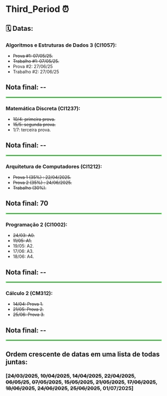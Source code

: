 # Third_Period ⏰​

## ​🗓️​ Datas: ​

### Algoritmos e Estruturas de Dados 3 (CI1057):
- ~~Prova #1: 07/05/25.~~
- ~~Trabalho #1: 07/05/25.~~
- Prova #2: 27/06/25
- Trabalho #2: 27/06/25
<div align="left">
<h2>Nota final: --</h2>
</div>

<hr style="border: 2px solid #90EE90;">

### Matemática Discreta (CI1237):
- ~~10/4: primeira prova.~~
- ~~15/5: segunda prova.~~
- 1/7: terceira prova.
<div align="left">
<h2>Nota final: --</h2>
</div>

<hr style="border: 2px solid #90EE90;">

### Arquitetura de Computadores (CI1212):
- ~~Prova 1 (35%) : 22/04/2025.~~
- ~~Prova 2 (35%) : 24/06/2025.~~
- ~~Trabalho (30%).~~
<div align="left">
<h2>Nota final: 70</h2>
</div>


<hr style="border: 2px solid #90EE90;">

### Programação 2 (CI1002):
- ~~24/03: A0.~~
- ~~11/05: A1.~~
- 19/05: A2.
- 17/06: A3.
- 18/06: A4.
<div align="left">
<h2>Nota final: --</h2>
</div>


<hr style="border: 2px solid #90EE90;">

### Cálculo 2 (CM312):
- ~~14/04: Prova 1.~~
- ~~21/05: Prova 2.~~
- ~~25/06: Prova 3.~~

<div align="left">
<h2>Nota final: --</h2>
</div>


<hr style="border: 2px solid #90EE90;">

## Ordem crescente de datas em uma lista de todas juntas:

### [~~24/03/2025~~, ~~10/04/2025~~, ~~14/04/2025~~, ~~22/04/2025~~, ~~06/05/25~~, ~~07/05/2025~~, ~~15/05/2025~~, ~~21/05/2025~~, ~~17/06/2025~~, ~~18/06/2025~~, ~~24/06/2025~~, ~~25/06/2025~~, 01/07/2025]



